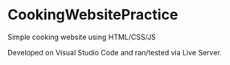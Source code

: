 # CookingWebsitePractice
Simple cooking website using HTML/CSS/JS

Developed on Visual Studio Code and ran/tested via Live Server.
